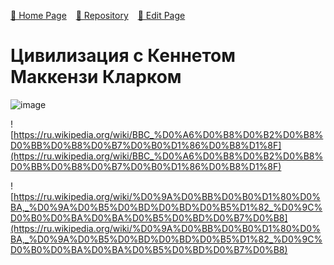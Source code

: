 <style>
	@import url("/utils/css/bootstrap-grid.css");
	@import url("/utils/css/iframe-youtube.css");
</style>
<script src="/shortcutsjs/shortcuts-v4.js" defer></script>


 [🚀 Home Page](https://andrewalevin.github.io/) &ensp;  [🏰 Repository](https://github.com/andrewalevin/andrewalevin.github.io) &ensp;  [🔨 Edit Page](https://github.com/andrewalevin/andrewalevin.github.io/edit/main/civilization.md)




# Цивилизация c Кеннетом Маккензи Кларком


![image](https://github.com/andrewalevin/andrewalevin.github.io/assets/155118488/3ea9293b-f83f-4b96-a7de-2656b86ff908)


![https://ru.wikipedia.org/wiki/BBC_%D0%A6%D0%B8%D0%B2%D0%B8%D0%BB%D0%B8%D0%B7%D0%B0%D1%86%D0%B8%D1%8F](https://ru.wikipedia.org/wiki/BBC_%D0%A6%D0%B8%D0%B2%D0%B8%D0%BB%D0%B8%D0%B7%D0%B0%D1%86%D0%B8%D1%8F)


![https://ru.wikipedia.org/wiki/%D0%9A%D0%BB%D0%B0%D1%80%D0%BA,_%D0%9A%D0%B5%D0%BD%D0%BD%D0%B5%D1%82_%D0%9C%D0%B0%D0%BA%D0%BA%D0%B5%D0%BD%D0%B7%D0%B8](https://ru.wikipedia.org/wiki/%D0%9A%D0%BB%D0%B0%D1%80%D0%BA,_%D0%9A%D0%B5%D0%BD%D0%BD%D0%B5%D1%82_%D0%9C%D0%B0%D0%BA%D0%BA%D0%B5%D0%BD%D0%B7%D0%B8)






